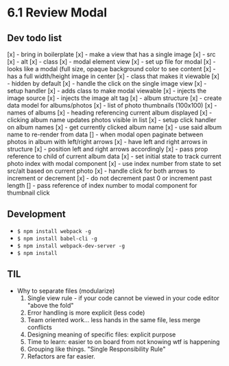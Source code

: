 # 6.1 Review Modal

## Dev todo list
[x] - bring in boilerplate
[x] - make a view that has a single image
  [x] - src
  [x] - alt
  [x] - class
[x] - modal element view
  [x] - set up file for modal
  [x] - looks like a modal (full size, opaque background color to see content
  [x] - has a full width/height image in center
  [x] - class that makes it viewable
  [x] - hidden by default
[x] - handle the click on the single image view
  [x] - setup handler
  [x] - adds class to make modal viewable
  [x] - injects the image source
  [x] - injects the image alt tag
[x] - album structure
  [x] - create data model for albums/photos
  [x] - list of photo thumbnails (100x100)
  [x] - names of albums
  [x] - heading referencing current album displayed
[x] - clicking album name updates photos visible in list
  [x] - setup click handler on album names
  [x] - get currently clicked album name
  [x] - use said album name to re-render from data
[] - when modal open paginate between photos in album with left/right arrows
  [x] - have left and right arrows in structure
  [x] - position left and right arrows accordingly
  [x] - pass prop reference to child of current album data
  [x] - set initial state to track current photo index with modal component
  [x] - use index number from state to set src/alt based on current photo
  [x] - handle click for both arrows to increment or decrement
  [x] - do not decrement past 0 or increment past length
[] - pass reference of index number to modal component for thumbnail click

## Development
  - `$ npm install webpack -g`
  - `$ npm install babel-cli -g`
  - `$ npm install webpack-dev-server -g`
  - `$ npm install`

## TIL
- Why to separate files (modularize)
  1. Single view rule - if your code cannot be viewed in your code editor
      "above the fold"
  2. Error handling is more explicit (less code)
  3. Team oriented work... less hands in the same file, less merge conflicts
  4. Designing meaning of specific files: explicit purpose
  5. Time to learn: easier to on board from not knowing wtf is happening
  6. Grouping like things. "Single Responsibility Rule"
  7. Refactors are far easier.
